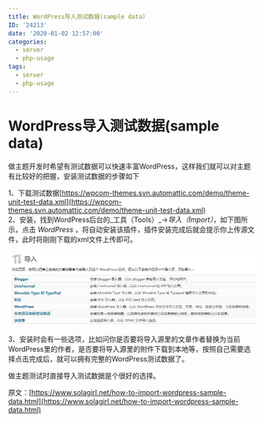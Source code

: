 ```yaml
---
title: WordPress导入测试数据(sample data)
ID: '24213'
date: '2020-01-02 12:57:00'
categories:
  - server
  - php-usage
tags:
  - server
  - php-usage
---
```


# WordPress导入测试数据(sample data)

做主题开发时希望有测试数据可以快速丰富WordPress，这样我们就可以对主题有比较好的把握，安装测试数据的步骤如下

1、下载测试数据[https://wpcom-themes.svn.automattic.com/demo/theme-unit-test-data.xml](https://wpcom-themes.svn.automattic.com/demo/theme-unit-test-data.xml)  
2、安装，找到WordPress后台的_工具（Tools）_\->_导入（Import）_，如下图所示，点击 _WordPress_ ，将自动安装该插件，插件安装完成后就会提示你上传源文件，此时将刚刚下载的xml文件上传即可。

![](./images/importor.jpg)

3、安装时会有一些选项，比如问你是否要将导入源里的文章作者替换为当前WordPress里的作者，是否要将导入源里的附件下载到本地等，按照自己需要选择点击完成后，就可以拥有完整的WordPress测试数据了。

做主题测试时直接导入测试数据是个很好的选择。

原文：[https://www.solagirl.net/how-to-import-wordpress-sample-data.html](https://www.solagirl.net/how-to-import-wordpress-sample-data.html)
 
 
 
 
 
